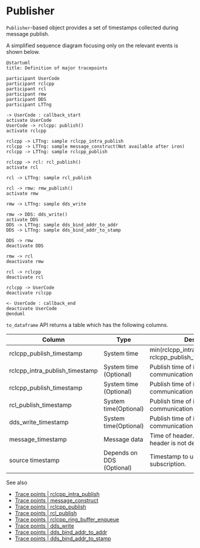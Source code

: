 # Publisher

`Publisher`-based object provides a set of timestamps collected during message publish.

A simplified sequence diagram focusing only on the relevant events is shown below.

```plantuml
@startuml
title: Definition of major tracepoints

participant UserCode
participant rclcpp
participant rcl
participant rmw
participant DDS
participant LTTng

-> UserCode : callback_start
activate UserCode
UserCode -> rclcpp: publish()
activate rclcpp

rclcpp -> LTTng: sample rclcpp_intra_publish
rclcpp -> LTTng: sample message_construct(Not available after iron)
rclcpp -> LTTng: sample rclcpp_publish

rclcpp -> rcl: rcl_publish()
activate rcl

rcl -> LTTng: sample rcl_publish

rcl -> rmw: rmw_publish()
activate rmw

rmw -> LTTng: sample dds_write

rmw -> DDS: dds_write()
activate DDS
DDS -> LTTng: sample dds_bind_addr_to_addr
DDS -> LTTng: sample dds_bind_addr_to_stamp

DDS -> rmw
deactivate DDS

rmw -> rcl
deactivate rmw

rcl -> rclcpp
deactivate rcl

rclcpp -> UserCode
deactivate rclcpp

<- UserCode : callback_end
deactivate UserCode
@enduml
```

`to_dataframe` API returns a table which has the following columns.

| Column                         | Type                      | Description                                                   |
| ------------------------------ | ------------------------- | ------------------------------------------------------------- |
| rclcpp_publish_timestamp       | System time               | min(rclcpp_intra_publish_timestamp, rclcpp_publish_timestamp) |
| rclcpp_intra_publish_timestamp | System time (Optional)    | Publish time of intra-process communication                   |
| rclcpp_publish_timestamp       | System time (Optional)    | Publish time of inter-process communication in rclcpp         |
| rcl_publish_timestamp          | System time(Optional)     | Publish time of inter-process communication in rcl            |
| dds_write_timestamp            | System time(Optional)     | Publish time of inter-process communication in rmw            |
| message_timestamp              | Message data              | Time of header.stamp. Zero when header is not defined.        |
| source timestamp               | Depends on DDS (Optional) | Timestamp to used for binding with subscription.              |

See also

- [Trace points | rclcpp_intra_publish](../trace_points/runtime_trace_points.md#ros2rclcpp_intra_publish)
- [Trace points | message_construct](../trace_points/runtime_trace_points.md#ros2message_construct)
- [Trace points | rclcpp_publish](../trace_points/runtime_trace_points.md#ros2rclcpp_publish)
- [Trace points | rcl_publish](../trace_points/runtime_trace_points.md#ros2rcl_publish)
- [Trace points | rclcpp_ring_buffer_enqueue](../trace_points/runtime_trace_points.md#ros2rclcpp_ring_buffer_enqueue)
- [Trace points | dds_write](../trace_points/runtime_trace_points.md#ros2_caretdds_write)
- [Trace points | dds_bind_addr_to_addr](../trace_points/runtime_trace_points.md#ros2_caretdds_bind_addr_to_addr)
- [Trace points | dds_bind_addr_to_stamp](../trace_points/runtime_trace_points.md#ros2_caretdds_bind_addr_to_stamp)
